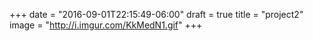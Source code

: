 +++
date = "2016-09-01T22:15:49-06:00"
draft = true
title = "project2"
image = "http://i.imgur.com/KkMedN1.gif"
+++

